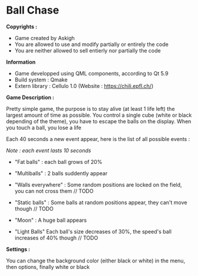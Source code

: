 # Ball Chase

**Copyrights :**

- Game created by Askigh
- You are allowed to use and modify partially or entirely the code
- You are neither allowed to sell entierly nor partially the code

**Information**

- Game developped using QML components, according to Qt 5.9
- Build system : Qmake
- Extern library : Cellulo 1.0 (Website : https://chili.epfl.ch/)

**Game Description :**

Pretty simple game, the purpose is to stay alive (at least 1 life left) the largest amount of time as possible.
You control a single cube (white or black depending of the theme), you have to escape the balls on the display.
When you touch a ball, you lose a life

Each 40 seconds a new event appear, here is the list of all possible events :

*Note : each event lasts 10 seconds*

- "Fat balls" : each ball grows of 20%

- "Multiballs" : 2 balls suddently appear

- "Walls everywhere" : Some random positions are locked on the field, you can not cross them // TODO

- "Static balls" : Some balls at random positions appear, they can't move though // TODO

- "Moon" : A huge ball appears

- "Light Balls" Each ball's size decreases of 30%, the speed's ball increases of 40% though // TODO


**Settings :**

You can change the background color (either black or white) in the menu, then options, finally white or black




